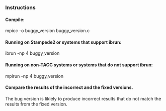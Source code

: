 ### Instructions

#### Compile:
mpicc -o buggy_version buggy_version.c

#### Running on Stampede2 or systems that support ibrun:
ibrun -np 4 buggy_version 

#### Running on non-TACC systems or systems that do not support ibrun:
mpirun -np 4 buggy_version 

#### Compare the results of the incorrect and the fixed versions.
The bug version is liklely to produce incorrect results that do not match the results from the fixed version.


